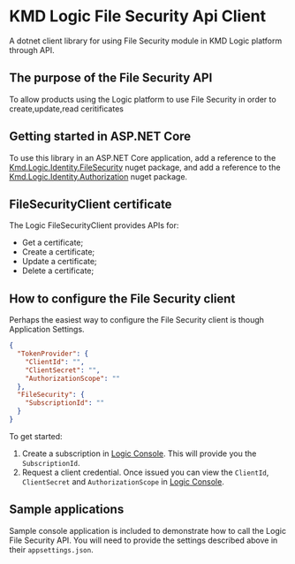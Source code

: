 ﻿# KMD Logic File Security Api Client

A dotnet client library for using File Security module in KMD Logic platform through API.

## The purpose of the File Security API

To allow products using the Logic platform to use File Security in order to create,update,read ceritificates


## Getting started in ASP.NET Core

To use this library in an ASP.NET Core application, 
add a reference to the [Kmd.Logic.Identity.FileSecurity](https://www.nuget.org/packages/Kmd.Logic.FileSecurity.Client/1.0.0) nuget package, 
and add a reference to the [Kmd.Logic.Identity.Authorization](https://www.nuget.org/packages/Kmd.Logic.Identity.Authorization) nuget package.


## FileSecurityClient certificate

The Logic FileSecurityClient provides APIs for:

* Get a certificate;
* Create a certificate;
* Update a certificate;
* Delete a certificate;

## How to configure the File Security client

Perhaps the easiest way to configure the File Security client is though Application Settings.

```json
{
  "TokenProvider": {
    "ClientId": "",
    "ClientSecret": "",
    "AuthorizationScope": ""
  },
  "FileSecurity": {
    "SubscriptionId": ""
  }
}
```

To get started:

1. Create a subscription in [Logic Console](https://console.kmdlogic.io). This will provide you the `SubscriptionId`.
2. Request a client credential. Once issued you can view the `ClientId`, `ClientSecret` and `AuthorizationScope` in [Logic Console](https://console.kmdlogic.io).

## Sample applications

Sample console application is included to demonstrate how to call the Logic File Security API. You will need to provide the settings described above in their `appsettings.json`.

